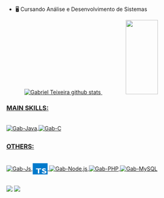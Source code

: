 - 🖥️ Cursando Análise e Desenvolvimento de Sistemas
<div align="center">
  <a href="https://github.com/Teixeira-G">
  <img width="49%" height="195px" src="https://github-readme-stats.vercel.app/api?username=Teixeira-G&show_icons=true&count_private=true&hide_border=true&title_color=40798c&icon_color=40798c&text_color=c9d1d9&bg_color=0d1117" alt="Gabriel Teixeira github stats" /> 
  <img width="41%" height="195px" src="https://github-readme-stats.vercel.app/api/top-langs/?username=Teixeira-G&layout=compact&hide_border=true&title_color=40798c&text_color=40798c&bg_color=0d1117" />
  </div>

### MAIN SKILLS:

<div style="display: inline_block"><br>
  <img align="center" alt="Gab-Java" height="50" width="50" src="https://cdn.jsdelivr.net/gh/devicons/devicon@latest/icons/java/java-original-wordmark.svg" />
  <img align="center" alt="Gab-C" height="55" width="50" src="https://cdn.jsdelivr.net/gh/devicons/devicon@latest/icons/c/c-original.svg" />          
</div>

##

### OTHERS:
<div style="display: inline_block"><br>
  <img align="center" alt="Gab-Js" height="30" width="40" src="https://cdn.jsdelivr.net/gh/devicons/devicon@latest/icons/javascript/javascript-original.svg" />
  <img align="center" alt="Gab-Ts" height="30" width="40" src="https://raw.githubusercontent.com/devicons/devicon/master/icons/typescript/typescript-plain.svg">
  <img align="center" alt="Gab-Node.js" heiht="80" width="70" src="https://cdn.jsdelivr.net/gh/devicons/devicon/icons/nodejs/nodejs-original-wordmark.svg" />
  <img align="center" alt="Gab-PHP" heiht="50" width="55" src="https://cdn.jsdelivr.net/gh/devicons/devicon@latest/icons/php/php-original.svg" />
  <img align="center" alt="Gab-MySQL" heiht="50" width="55" src="https://cdn.jsdelivr.net/gh/devicons/devicon@latest/icons/mysql/mysql-original-wordmark.svg" />
          
</div>
  
  ##
  
<div>
  <a href="https://www.linkedin.com/in/gabriel-teixeira-8659251b7/" target="_blank"><img src="https://img.shields.io/badge/LinkedIn-0077B5?style=for-the-badge&logo=linkedin&logoColor=white" target="_blank"></a> 
  <a href = "mailto:gabriel.txr00@gmail.com"><img src="https://img.shields.io/badge/-Gmail-%23333?style=for-the-badge&logo=gmail&logoColor=white" target="_blank"></a>
</div>
